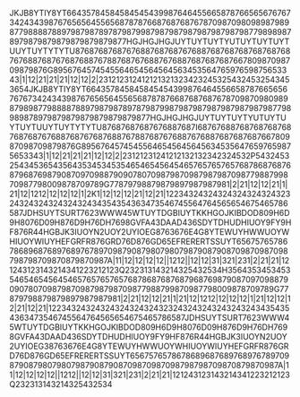 JKJB8YTIY8YT66435784584584545439987646455665878766565676767342434398767656564556568787876687687687678709870980989879898779888878897987987897879879987987987987987987987987798989878979879879879879879879877HGJHGJHGJUYTUYTUYTYUTUYTUYTUYTUUYTUYTYTYTU876876876876768876876876768876876876876876876876768876876768768876788768767688767688768768768766780987098709879876G895676457454556465456456456345356476597659875653343|1|12|21|21|21|12|12|2|2312123124121213213234232453254324532543453654JKJB8YTIY8YT66435784584584545439987646455665878766565676767342434398767656564556568787876687687687678709870980989879898779888878897987987897879879987987987987987987987987798989878979879879879879879879877HGJHGJHGJUYTUYTUYTYUTUYTUYTUYTUUYTUYTYTYTU87687687687676887687I6876768876876876876876876876768876876768768876788768767688767688768768768766780987098709879876G895676457454556465456456456345356476597659875653343|1|12|21|21|21|12|12|2|23121231241212132132342324532P5432453254345365435643534534535465465456454657657657657687868768768796876987908709709887909078070987987098798798709877988799870987798009878709789G77879798879879897987987981|2|21|12|12|21|1|21|12|1212|12|12|12|1|2K1|12|12|12|21|12|21|122343243243243243243243232432432432432432434354354363473546745564764565654675465786587JDHSUYTSURT7623WWW45WTUYTDGBIUYTKKHGOJKIBDOD809H6D9H8076D09H876D9H76DH7698GVFA43DAAD436SDYTDHUDHIUOY9FY9HF876R44HGBJK3IUOYN2UOY2UYIOEG8763676E4G8YTEWUYHWWUOYWHIUOYWIUYHEFGRFR876GRD76D876GD65EFRERERTSSUYT6567576578678689687689768976789709879087980798079879087908709870987098798798709870879870987A|11|12|12|12|12||1212||12|12|31|321|231|2|21|21|121243123143214341223212123Q232313143214325432534H35643534534535465465456454657657657657687868768768796876987908709709887909078070987987098798798709877988799870987798009878709789G77879798879879897987987981|2|21|12|12|21|1|21|12|1212|12|12|12|1|21|12|12|12|21|12|21|122343243243243243243243232432432432432432434354354363473546745564764565654675465786587JDHSUYTSURT7623WWW45WTUYTDGBIUYTKKHGOJKIBDOD809H6D9H8076D09H876D9H76DH7698GVFA43DAAD436SDYTDHUDHIUOY9FY9HF876R44HGBJK3IUOYN2UOY2UYIOEG38763676E4G8YTEWUYHWWUOYWHIUOYWIUYHEFGRFR876GRD76D876GD65EFRERERTSSUYT6567576578678689687689768976789709879087980798079879087908709870987098798798709870879870987A|11|12|12|12|12||1212||12|12|31|321|231|2|21|21|121243123143214341223212123Q232313143214325432534
